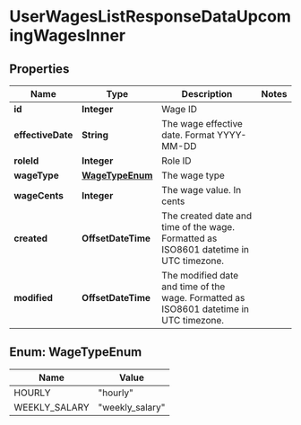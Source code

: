 

# UserWagesListResponseDataUpcomingWagesInner


## Properties

| Name | Type | Description | Notes |
|------------ | ------------- | ------------- | -------------|
|**id** | **Integer** | Wage ID |  |
|**effectiveDate** | **String** | The wage effective date. Format YYYY-MM-DD |  |
|**roleId** | **Integer** | Role ID |  |
|**wageType** | [**WageTypeEnum**](#WageTypeEnum) | The wage type |  |
|**wageCents** | **Integer** | The wage value. In cents |  |
|**created** | **OffsetDateTime** | The created date and time of the wage. Formatted as ISO8601 datetime in UTC timezone. |  |
|**modified** | **OffsetDateTime** | The modified date and time of the wage. Formatted as ISO8601 datetime in UTC timezone. |  |



## Enum: WageTypeEnum

| Name | Value |
|---- | -----|
| HOURLY | &quot;hourly&quot; |
| WEEKLY_SALARY | &quot;weekly_salary&quot; |




